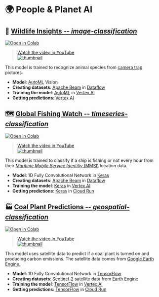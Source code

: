 # 🌍 People & Planet AI

## 🦏 [Wildlife Insights -- _image-classification_](image-classification)

[![Open in Colab](https://colab.research.google.com/assets/colab-badge.svg)](https://colab.research.google.com/github/GoogleCloudPlatform/python-docs-samples/blob/main/people-and-planet-ai/image-classification/README.ipynb)

> [Watch the video in YouTube<br> ![thumbnail](http://img.youtube.com/vi/hUzODH3uGg0/0.jpg)](https://youtu.be/hUzODH3uGg0)

This model is trained to recognize animal species from
[camera trap](https://en.wikipedia.org/wiki/Camera_trap)
pictures.

* **Model**: [AutoML] Vision
* **Creating datasets**: [Apache Beam] in [Dataflow]
* **Training the model**: [AutoML] in [Vertex AI]
* **Getting predictions**: [Vertex AI]

[Apache Beam]: https://beam.apache.org
[Dataflow]: https://cloud.google.com/dataflow
[AutoML]: https://cloud.google.com/vertex-ai/docs/beginner/beginners-guide
[Vertex AI]: https://cloud.google.com/vertex-ai

## 🗺 [Global Fishing Watch -- _timeseries-classification_](timeseries-classification)

[![Open in Colab](https://colab.research.google.com/assets/colab-badge.svg)](https://colab.research.google.com/github/GoogleCloudPlatform/python-docs-samples/blob/main/people-and-planet-ai/timeseries-classification/README.ipynb)

> [Watch the video in YouTube<br> ![thumbnail](http://img.youtube.com/vi/LnEhSVEJUuY/0.jpg)](https://youtu.be/LnEhSVEJUuY)

This model is trained to classify if a ship is fishing or not every hour from their
[_Maritime Mobile Service Identitiy_ (MMSI)](https://en.wikipedia.org/wiki/Maritime_Mobile_Service_Identity)
location data.

* **Model**: 1D Fully Convolutional Network in [Keras]
* **Creating datasets**: [Apache Beam] in [Dataflow]
* **Training the model**: [Keras] in [Vertex AI]
* **Getting predictions**: [Keras] in [Cloud Run]

[Apache Beam]: https://beam.apache.org
[Cloud Run]: https://cloud.google.com/run
[Dataflow]: https://cloud.google.com/dataflow
[Keras]: https://keras.io
[Vertex AI]: https://cloud.google.com/vertex-ai

## 🏭 [Coal Plant Predictions -- _geospatial-classification_](geospatial-classification)

[![Open in Colab](https://colab.research.google.com/assets/colab-badge.svg)](https://colab.research.google.com/github/GoogleCloudPlatform/python-docs-samples/blob/main/people-and-planet-ai/geospatial-classification/README.ipynb)

> [Watch the video in YouTube<br> ![thumbnail](http://img.youtube.com/vi/8amFK7T_n30/0.jpg)](https://youtu.be/8amFK7T_n30)

This model uses satellite data to predict if a coal plant is turned on and producing carbon emissions. The satellite data comes from [Google Earth Engine.](https://earthengine.google.com/)

* **Model**: 1D Fully Convolutional Network in [TensorFlow]
* **Creating datasets**: [Sentinel-2] satellite data from [Earth Engine]
* **Training the model**: [TensorFlow] in [Vertex AI]
* **Getting predictions**: [TensorFlow] in [Cloud Run]

[Cloud Run]: https://cloud.google.com/run
[Sentinel-2]: https://developers.google.com/earth-engine/datasets/catalog/COPERNICUS_S2
[Earth Engine]: https://earthengine.google.com/
[TensorFlow]: https://www.tensorflow.org/
[Vertex AI]: https://cloud.google.com/vertex-ai

